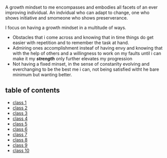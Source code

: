 A growth mindset to me encompasses and embodies all facets of an ever improving individual. An indvidual who can adapt to change, one who shows initiative and smomeone who shows preserverance. 

I focus on having a growth mindset in a multitude of ways.
* Obstacles that i come across and knowing that in time things do get easier with  repetition and to remember the task at hand.
* Admiring ones accomplishment insteaf of having envy and knowing that with the help of others and a willingness to work on my faults until i can make it my ***strength*** only further elevates my progression
* Not having a fixed minset, in the sense of constanlty evolving and everchanging to be the best me i can, not being satisfied witht he bare  minimum but wanting better.

## table of contents

* [class 1](Class1.md)
* [class 2](class2.md)
* [class 3](class3.md)
* [class 4](class4.md)
* [class 5](class5.md)
* [class 6](class6.md)
* [class 7]()
* [class 8]()
* [class 9]()
* [class 10]()
